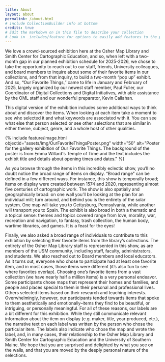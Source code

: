 ```yaml
---
title: About
layout: about
permalink: /about.html
# include CollectionBuilder info at bottom
credits: true
# Edit the markdown on in this file to describe your collection
# Look in _includes/feature for options to easily add features to the page
---
```


We love a crowd-sourced exhibition here at the Osher Map Library and Smith Center for Cartographic Education, and so, when left with a two-month gap in our planned exhibition schedule for 2025-2026, we chose to take the opportunity to reach out to our staff, friends, University colleagues, and board members to inquire about some of their favorite items in our collections, and from that inquiry, to build a two-month “pop up” exhibit. And so, “Our Favorite Things,” came to life in January and February of 2025, largely organized by our newest staff member, Paul Fuller, our Coordinator of Digital Collections and Digital Initiatives, with able assistance by the OML staff and our wonderful preparator, Kevin Callahan. 

This digital version of the exhibition includes some additional ways to think about and discover the items. When looking at each item take a moment to see who selected it and what keywords are associated with it. You can see what else that person selected or see other selections that are similar in either theme, subject, genre, and a whole host of other qualities.

{% include feature/image.html objectid="assets/img/OurFavoriteThingsPoster.png" width="50" alt="Poster for the gallery exhibition of Our Favorite Things. The background of the poster is from Emma Willard's Temple of Time and the text includes the exhibit title and details about opening times and dates." %}

As you browse through the items in this incredibly eclectic show, you’ll no doubt notice the broad range of items on display. “Broad range” can be defined in a few different ways. For instance, this show is temporally broad; items on display were created between 1574 and 2020, representing almost five centuries of cartographic work. The show is also spatially and geographically broad: on one wall you’ll be looking at the plan for an individual mill; turn around, and behind you is the entirety of the solar system. One map will take you to Gettysburg, Pennsylvania, while another will transport you to Spain. The exhibit is also broad in both a thematic and a topical sense: themes and topics covered range from love, morality, war, recreation and navigation, to fantasy, trash collection, the human body, wartime libraries, and games. It is a feast for the eyes!

Finally, we also asked a broad range of individuals to contribute to this exhibition by selecting their favorite items from the library’s collections. The entirety of the Osher Map Library staff is represented in this show, as are members of the USM community, including staff, faculty, administrators, and students. We also reached out to Board members and local educators. As it turns out, everyone who chose to participate had at least one favorite item, and in most cases, those items were different (it’s also fun to see where favorites overlap). Choosing one’s favorite items from a vast collection (we have nearly half a million items) is a very personal endeavor. Some participants chose maps that represent their homes and families, and people and places special to them in their personal and professional lives. Others selected items based on their research and teaching interests. Overwhelmingly, however, our participants tended towards items that spoke to them aesthetically and emotionally–items they find to be beautiful, or intriguing, or personally meaningful. For all of these reasons, our labels are a bit different for this exhibition. While they still communicate relevant information about the item on display (e.g. maker, title, year produced, etc.), the narrative text on each label was written by the person who chose the particular item. The labels also indicate who chose the map and wrote the label, and, in many cases, their relationship to the Osher Map Library and Smith Center for Cartographic Education and the University of Southern Maine. We hope that you are surprised and delighted by what you see on the walls, and that you are moved by the deeply personal nature of the selections.